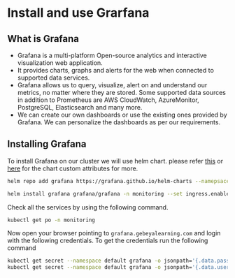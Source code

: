 # Install and use Grarfana
## What is Grafana
- Grafana is a multi-platform Open-source analytics and interactive visualization web application.
- It provides charts, graphs and alerts for the web when connected to supported data services.
- Grafana allows us to query, visualize, alert on and understand our metrics, no matter where they are stored. Some supported data sources in addition to Prometheus are AWS CloudWatch, AzureMonitor, PostgreSQL, Elasticsearch and many more.
- We can create our own dashboards or use the existing ones provided by Grafana. We can personalize the dashboards as per our requirements.
## Installing Grafana
To install Grafana on our cluster we will use helm chart. please refer [this](https://grafana.github.io/helm-charts/) or [here](https://github.com/grafana/helm-charts/tree/main/charts/grafana) for the chart custom attributes for more.
```bash
helm repo add grafana https://grafana.github.io/helm-charts --namepsace monitoring --create-namespace

helm install grafana grafana/grafana -n monitoring --set ingress.enabled=true --set ingress.hosts=["grafana.gebeyalearning.com"] --set ingress.ingressClassName=nginx
```

Check all the services by using the following command.

```bash
kubectl get po -n monitoring
```

Now open your browser pointing to `grafana.gebeyalearning.com` and login with the following credentials.
To get the credentials run the following command
```bash
kubectl get secret --namespace default grafana -o jsonpath='{.data.password_value}' | base64 -d; echo
kubectl get secret --namespace default grafana -o jsonpath='{.data.username_value}' | base64 -d; echo
```